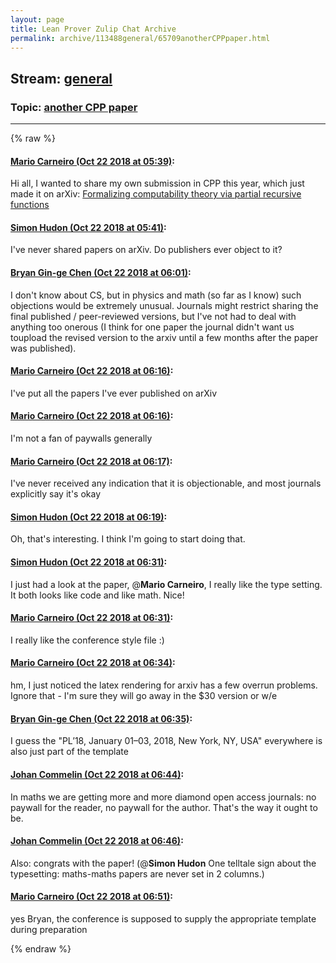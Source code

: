 ```yaml
---
layout: page
title: Lean Prover Zulip Chat Archive 
permalink: archive/113488general/65709anotherCPPpaper.html
---
```


## Stream: [general](index.html)
### Topic: [another CPP paper](65709anotherCPPpaper.html)

---


{% raw %}
#### [ Mario Carneiro (Oct 22 2018 at 05:39)](https://leanprover.zulipchat.com/#narrow/stream/113488-general/topic/another%20CPP%20paper/near/136242945):
Hi all, I wanted to share my own submission in CPP this year, which just made it on arXiv: [Formalizing computability theory via partial recursive functions](https://arxiv.org/abs/1810.08380)

#### [ Simon Hudon (Oct 22 2018 at 05:41)](https://leanprover.zulipchat.com/#narrow/stream/113488-general/topic/another%20CPP%20paper/near/136243012):
I've never shared papers on arXiv. Do publishers ever object to it?

#### [ Bryan Gin-ge Chen (Oct 22 2018 at 06:01)](https://leanprover.zulipchat.com/#narrow/stream/113488-general/topic/another%20CPP%20paper/near/136243646):
I don't know about CS, but in physics and math (so far as I know) such objections would be extremely unusual. Journals might restrict sharing the final published / peer-reviewed versions, but I've not had to deal with anything too onerous (I think for one paper the journal didn't want us toupload the revised version to the arxiv until a few months after the paper was published).

#### [ Mario Carneiro (Oct 22 2018 at 06:16)](https://leanprover.zulipchat.com/#narrow/stream/113488-general/topic/another%20CPP%20paper/near/136244095):
I've put all the papers I've ever published on arXiv

#### [ Mario Carneiro (Oct 22 2018 at 06:16)](https://leanprover.zulipchat.com/#narrow/stream/113488-general/topic/another%20CPP%20paper/near/136244097):
I'm not a fan of paywalls generally

#### [ Mario Carneiro (Oct 22 2018 at 06:17)](https://leanprover.zulipchat.com/#narrow/stream/113488-general/topic/another%20CPP%20paper/near/136244111):
I've never received any indication that it is objectionable, and most journals explicitly say it's okay

#### [ Simon Hudon (Oct 22 2018 at 06:19)](https://leanprover.zulipchat.com/#narrow/stream/113488-general/topic/another%20CPP%20paper/near/136244168):
Oh, that's interesting. I think I'm going to start doing that.

#### [ Simon Hudon (Oct 22 2018 at 06:31)](https://leanprover.zulipchat.com/#narrow/stream/113488-general/topic/another%20CPP%20paper/near/136244524):
I just had a look at the paper, @**Mario Carneiro**, I really like the type setting. It both looks like code and like math. Nice!

#### [ Mario Carneiro (Oct 22 2018 at 06:31)](https://leanprover.zulipchat.com/#narrow/stream/113488-general/topic/another%20CPP%20paper/near/136244525):
I really like the conference style file :)

#### [ Mario Carneiro (Oct 22 2018 at 06:34)](https://leanprover.zulipchat.com/#narrow/stream/113488-general/topic/another%20CPP%20paper/near/136244627):
hm, I just noticed the latex rendering for arxiv has a few overrun problems. Ignore that - I'm sure they will go away in the $30 version or w/e

#### [ Bryan Gin-ge Chen (Oct 22 2018 at 06:35)](https://leanprover.zulipchat.com/#narrow/stream/113488-general/topic/another%20CPP%20paper/near/136244653):
I guess the "PL’18, January 01–03, 2018, New York, NY, USA" everywhere is also just part of the template

#### [ Johan Commelin (Oct 22 2018 at 06:44)](https://leanprover.zulipchat.com/#narrow/stream/113488-general/topic/another%20CPP%20paper/near/136244918):
In maths we are getting more and more diamond open access journals: no paywall for the reader, no paywall for the author. That's the way it ought to be.

#### [ Johan Commelin (Oct 22 2018 at 06:46)](https://leanprover.zulipchat.com/#narrow/stream/113488-general/topic/another%20CPP%20paper/near/136244975):
Also: congrats with the paper! (@**Simon Hudon** One telltale sign about the typesetting: maths-maths papers are never set in 2 columns.)

#### [ Mario Carneiro (Oct 22 2018 at 06:51)](https://leanprover.zulipchat.com/#narrow/stream/113488-general/topic/another%20CPP%20paper/near/136245108):
yes Bryan, the conference is supposed to supply the appropriate template during preparation


{% endraw %}

